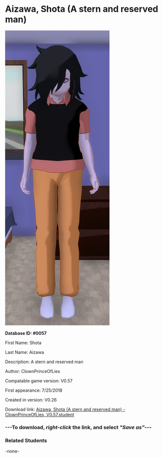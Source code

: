 # Aizawa, Shota (A stern and reserved man)

<img src="../../Files/Images/Aizawa, Shota (A stern and reserved man).png" title="Aizawa, Shota (A stern and reserved man) - ClownPrinceOfLies, V0.57">

**Database ID: #0057**

First Name: Shota

Last Name: Aizawa

Description: A stern and reserved man

Author: ClownPrinceOfLies

Compatable game version: V0.57

First appearance: 7/25/2018

Created in version: V0.26

Download link: <a href="https://raw.githubusercontent.com/Arbiter1223/Daigaku-Gurashi-Custom-Students/master/Files/Student%20Files/Aizawa%2C%20Shota%20(A%20stern%20and%20reserved%20man)%20-%20ClownPrinceOfLies%2C%20V0.57.student">Aizawa, Shota (A stern and reserved man) - ClownPrinceOfLies, V0.57.student</a>

### ---**To download, _right-click_ the link, and select _"Save as"_**---

### Related Students

-none-
